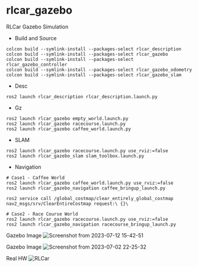 # rlcar_gazebo
RLCar Gazebo Simulation  

* Build and Source

```
colcon build --symlink-install --packages-select rlcar_description
colcon build --symlink-install --packages-select rlcar_gazebo
colcon build --symlink-install --packages-select rlcar_gazebo_controller
colcon build --symlink-install --packages-select rlcar_gazebo_odometry
colcon build --symlink-install --packages-select rlcar_gazebo_slam
```

* Desc

```
ros2 launch rlcar_description rlcar_description.launch.py
```

* Gz

```
ros2 launch rlcar_gazebo empty_world.launch.py 
ros2 launch rlcar_gazebo racecourse.launch.py
ros2 launch rlcar_gazebo caffee_world.launch.py 
```

* SLAM 

```
ros2 launch rlcar_gazebo racecourse.launch.py use_rviz:=false
ros2 launch rlcar_gazebo_slam slam_toolbox.launch.py 
```

* Navigation

```
# Case1 - Caffee World
ros2 launch rlcar_gazebo caffee_world.launch.py use_rviz:=false
ros2 launch rlcar_gazebo_navigation caffee_bringup_launch.py 

ros2 service call /global_costmap/clear_entirely_global_costmap nav2_msgs/srv/ClearEntireCostmap request:\ {}\

# Case2 - Race Course World
ros2 launch rlcar_gazebo racecourse.launch.py use_rviz:=false
ros2 launch rlcar_gazebo_navigation racecourse_bringup_launch.py
```
Gazebo Image
![Screenshot from 2023-07-12 15-42-51](https://github.com/RLmodel/RLCar_gazebo/assets/32663016/1bef848e-ead9-4bec-80f6-cc7cd4ac7aa0)

Gazebo Image
![Screenshot from 2023-07-02 22-25-32](https://github.com/RLmodel/RLCar_gazebo/assets/32663016/a2734a6d-60fc-499f-a5cc-7e791a17ff11)

Real HW
![RLCar](https://github.com/RLmodel/RLCar_gazebo/assets/32663016/cf0560d8-fd07-4ce6-9fde-49d4f1ccfe67)
